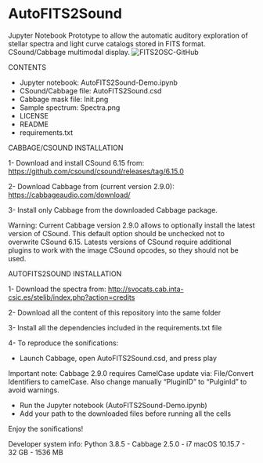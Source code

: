 # AutoFITS2Sound
Jupyter Notebook Prototype to allow the automatic auditory exploration of stellar spectra and light curve catalogs stored in FITS format. CSound/Cabbage multimodal display.
![FITS2OSC-GitHub](https://github.com/AuditoryVO/AutoFITS2Sound/assets/144262864/74171e6b-e794-4cd2-b95c-ab800aa34290)

CONTENTS
- Jupyter notebook: AutoFITS2Sound-Demo.ipynb
- CSound/Cabbage file: AutoFITS2Sound.csd
- Cabbage mask file: Init.png
- Sample spectrum: Spectra.png
- LICENSE
- README
- requirements.txt

CABBAGE/CSOUND INSTALLATION

1- Download and install CSound 6.15 from: https://github.com/csound/csound/releases/tag/6.15.0

2- Download Cabbage from (current version 2.9.0): https://cabbageaudio.com/download/ 

3- Install only Cabbage from the downloaded Cabbage package.

   Warning: Current Cabbage version 2.9.0 allows to optionally install the latest version of CSound. This default option should be unchecked not to overwrite CSound 6.15.
   Latests versions of CSound require additional plugins to work with the image CSound opcodes, so they should not be used.


AUTOFITS2SOUND INSTALLATION

1- Download the spectra from: http://svocats.cab.inta-csic.es/stelib/index.php?action=credits

2- Download all the content of this repository into the same folder

3- Install all the dependencies included in the requirements.txt file

4- To reproduce the sonifications:
   - Launch Cabbage, open AutoFITS2Sound.csd, and press play

   Important note: Cabbage 2.9.0 requires CamelCase update via: File/Convert Identifiers to camelCase. Also change manually “PluginID” to “PulginId” to avoid warnings.
     
   - Run the Jupyter notebook (AutoFITS2Sound-Demo.ipynb)
   - Add your path to the downloaded files before running all the cells

Enjoy the sonifications!

Developer system info: Python 3.8.5 - Cabbage 2.5.0 - i7 macOS 10.15.7 - 32 GB - 1536 MB


